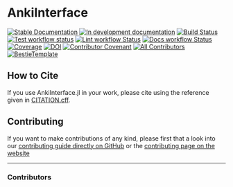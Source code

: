 # AnkiInterface

[![Stable Documentation](https://img.shields.io/badge/docs-stable-blue.svg)](https://workingdoge.github.io/AnkiInterface.jl/stable)
[![In development documentation](https://img.shields.io/badge/docs-dev-blue.svg)](https://workingdoge.github.io/AnkiInterface.jl/dev)
[![Build Status](https://github.com/workingdoge/AnkiInterface.jl/workflows/Test/badge.svg)](https://github.com/workingdoge/AnkiInterface.jl/actions)
[![Test workflow status](https://github.com/workingdoge/AnkiInterface.jl/actions/workflows/Test.yml/badge.svg?branch=main)](https://github.com/workingdoge/AnkiInterface.jl/actions/workflows/Test.yml?query=branch%3Amain)
[![Lint workflow Status](https://github.com/workingdoge/AnkiInterface.jl/actions/workflows/Lint.yml/badge.svg?branch=main)](https://github.com/workingdoge/AnkiInterface.jl/actions/workflows/Lint.yml?query=branch%3Amain)
[![Docs workflow Status](https://github.com/workingdoge/AnkiInterface.jl/actions/workflows/Docs.yml/badge.svg?branch=main)](https://github.com/workingdoge/AnkiInterface.jl/actions/workflows/Docs.yml?query=branch%3Amain)
[![Coverage](https://codecov.io/gh/workingdoge/AnkiInterface.jl/branch/main/graph/badge.svg)](https://codecov.io/gh/workingdoge/AnkiInterface.jl)
[![DOI](https://zenodo.org/badge/DOI/FIXME)](https://doi.org/FIXME)
[![Contributor Covenant](https://img.shields.io/badge/Contributor%20Covenant-2.1-4baaaa.svg)](CODE_OF_CONDUCT.md)
[![All Contributors](https://img.shields.io/github/all-contributors/workingdoge/AnkiInterface.jl?labelColor=5e1ec7&color=c0ffee&style=flat-square)](#contributors)
[![BestieTemplate](https://img.shields.io/endpoint?url=https://raw.githubusercontent.com/JuliaBesties/BestieTemplate.jl/main/docs/src/assets/badge.json)](https://github.com/JuliaBesties/BestieTemplate.jl)

## How to Cite

If you use AnkiInterface.jl in your work, please cite using the reference given in [CITATION.cff](https://github.com/workingdoge/AnkiInterface.jl/blob/main/CITATION.cff).

## Contributing

If you want to make contributions of any kind, please first that a look into our [contributing guide directly on GitHub](docs/src/90-contributing.md) or the [contributing page on the website](https://workingdoge.github.io/AnkiInterface.jl/dev/90-contributing/)

---

### Contributors

<!-- ALL-CONTRIBUTORS-LIST:START - Do not remove or modify this section -->
<!-- prettier-ignore-start -->
<!-- markdownlint-disable -->

<!-- markdownlint-restore -->
<!-- prettier-ignore-end -->

<!-- ALL-CONTRIBUTORS-LIST:END -->
